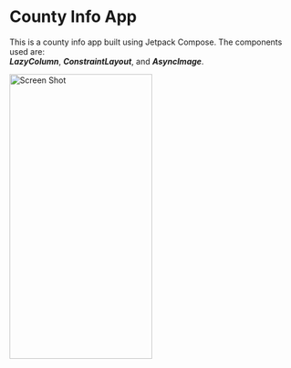 # County Info App

This is a county info app built using Jetpack Compose. The components used are:<br>
***LazyColumn***, ***ConstraintLayout***, and ***AsyncImage***.

<img src="https://github.com/user-attachments/assets/6086ec68-fff1-44bd-9880-0f0433cd7a1c" alt="Screen Shot" width="250" height="500">
